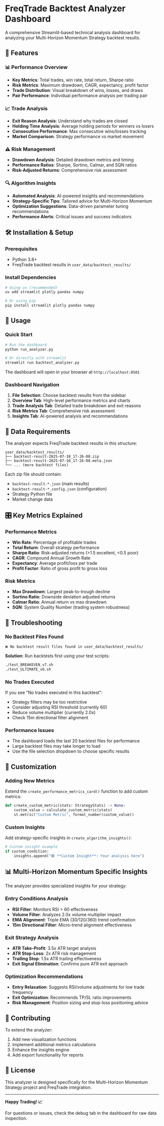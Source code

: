 # FreqTrade Backtest Analyzer Dashboard

A comprehensive Streamlit-based technical analysis dashboard for analyzing your Multi-Horizon Momentum Strategy backtest results.

## 🚀 Features

### 📊 Performance Overview
- **Key Metrics**: Total trades, win rate, total return, Sharpe ratio
- **Risk Metrics**: Maximum drawdown, CAGR, expectancy, profit factor
- **Trade Distribution**: Visual breakdown of wins, losses, and draws
- **Pair Performance**: Individual performance analysis per trading pair

### 📈 Trade Analysis
- **Exit Reason Analysis**: Understand why trades are closed
- **Holding Time Analysis**: Average holding periods for winners vs losers
- **Consecutive Performance**: Max consecutive wins/losses tracking
- **Market Comparison**: Strategy performance vs market movement

### ⚠️ Risk Management
- **Drawdown Analysis**: Detailed drawdown metrics and timing
- **Performance Ratios**: Sharpe, Sortino, Calmar, and SQN ratios
- **Risk-Adjusted Returns**: Comprehensive risk assessment

### 🔍 Algorithm Insights
- **Automated Analysis**: AI-powered insights and recommendations
- **Strategy-Specific Tips**: Tailored advice for Multi-Horizon Momentum
- **Optimization Suggestions**: Data-driven parameter tuning recommendations
- **Performance Alerts**: Critical issues and success indicators

## 🛠️ Installation & Setup

### Prerequisites
- Python 3.8+
- FreqTrade backtest results in `user_data/backtest_results/`

### Install Dependencies
```bash
# Using uv (recommended)
uv add streamlit plotly pandas numpy

# Or using pip
pip install streamlit plotly pandas numpy
```

## 🎯 Usage

### Quick Start
```bash
# Run the dashboard
python run_analyzer.py

# Or directly with streamlit
streamlit run backtest_analyzer.py
```

The dashboard will open in your browser at `http://localhost:8501`

### Dashboard Navigation
1. **File Selection**: Choose backtest results from the sidebar
2. **Overview Tab**: High-level performance metrics and charts
3. **Trade Analysis Tab**: Detailed trade breakdown and exit reasons
4. **Risk Metrics Tab**: Comprehensive risk assessment
5. **Insights Tab**: AI-powered analysis and recommendations

## 📁 Data Requirements

The analyzer expects FreqTrade backtest results in this structure:
```
user_data/backtest_results/
├── backtest-result-2025-07-10_17-26-08.zip
├── backtest-result-2025-07-10_17-26-08.meta.json
└── ... (more backtest files)
```

Each zip file should contain:
- `backtest-result-*.json` (main results)
- `backtest-result-*_config.json` (configuration)
- Strategy Python file
- Market change data

## 🎛️ Key Metrics Explained

### Performance Metrics
- **Win Rate**: Percentage of profitable trades
- **Total Return**: Overall strategy performance
- **Sharpe Ratio**: Risk-adjusted returns (>1.5 excellent, <0.5 poor)
- **CAGR**: Compound Annual Growth Rate
- **Expectancy**: Average profit/loss per trade
- **Profit Factor**: Ratio of gross profit to gross loss

### Risk Metrics
- **Max Drawdown**: Largest peak-to-trough decline
- **Sortino Ratio**: Downside deviation adjusted returns
- **Calmar Ratio**: Annual return vs max drawdown
- **SQN**: System Quality Number (trading system robustness)

## 🔧 Troubleshooting

### No Backtest Files Found
```
❌ No backtest result files found in user_data/backtest_results/
```
**Solution**: Run backtests first using your test scripts:
```bash
./test_BREAKEVEN_v7.sh
./test_ULTIMATE_v6.sh
```

### No Trades Executed
If you see "No trades executed in this backtest":
- Strategy filters may be too restrictive
- Consider adjusting RSI threshold (currently 60)
- Reduce volume multiplier (currently 2.0x)
- Check 15m directional filter alignment

### Performance Issues
- The dashboard loads the last 20 backtest files for performance
- Large backtest files may take longer to load
- Use the file selection dropdown to choose specific results

## 🎨 Customization

### Adding New Metrics
Extend the `create_performance_metrics_card()` function to add custom metrics:

```python
def create_custom_metric(stats: StrategyStats) -> None:
    custom_value = calculate_custom_metric(stats)
    st.metric("Custom Metric", format_number(custom_value))
```

### Custom Insights
Add strategy-specific insights in `create_algorithm_insights()`:

```python
# Custom insight example
if custom_condition:
    insights.append("🟢 **Custom Insight**: Your analysis here")
```

## 📊 Multi-Horizon Momentum Specific Insights

The analyzer provides specialized insights for your strategy:

### Entry Conditions Analysis
- **RSI Filter**: Monitors RSI > 60 effectiveness
- **Volume Filter**: Analyzes 2.0x volume multiplier impact
- **EMA Alignment**: Triple EMA (30/120/360) trend confirmation
- **15m Directional Filter**: Micro-trend alignment effectiveness

### Exit Strategy Analysis
- **ATR Take-Profit**: 3.5x ATR target analysis
- **ATR Stop-Loss**: 2x ATR risk management
- **Trailing Stop**: 1.5x ATR trailing effectiveness
- **Exit Signal Elimination**: Confirms pure ATR exit approach

### Optimization Recommendations
- **Entry Relaxation**: Suggests RSI/volume adjustments for low trade frequency
- **Exit Optimization**: Recommends TP/SL ratio improvements
- **Risk Management**: Position sizing and stop-loss positioning advice

## 🤝 Contributing

To extend the analyzer:
1. Add new visualization functions
2. Implement additional metrics calculations
3. Enhance the insights engine
4. Add export functionality for reports

## 📝 License

This analyzer is designed specifically for the Multi-Horizon Momentum Strategy project and FreqTrade integration.

---

**Happy Trading! 📈**

For questions or issues, check the debug tab in the dashboard for raw data inspection. 
